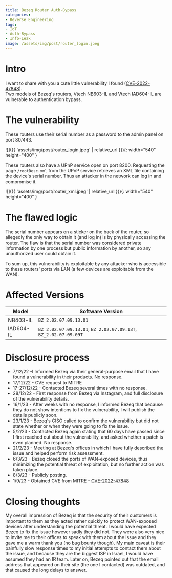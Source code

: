 ```yaml
---
title: Bezeq Router Auth-Bypass
categories:
- Reverse Engineering
tags:
- IoT
- Auth-Bypass
- Info-Leak
image: /assets/img/post/router_login.jpeg
---
```


# Intro
I want to share with you a cute little vulnerability I found ([CVE-2022-47848](https://cve.mitre.org/cgi-bin/cvename.cgi?name=CVE-2022-47848)).  
Two models of Bezeq's routers, Vtech NB603-IL and Vtech IAD604-IL are vulnerable to authentication bypass.
# The vulnerability
These routers use their serial number as a password to the admin panel on port 80/443. 

![]({{ 'assets/img/post/router_login.jpeg' | relative_url }}){: width="540" height="400" }

These routers also have a UPnP service open on port 8200.
Requesting the page `/rootDesc.xml` from the UPnP service retrieves an XML file containing the device's serial number.
Thus an attacker in the network can log in and compromise it.

![]({{ 'assets/img/post/router_xml.jpeg' | relative_url }}){: width="540" height="400" }



# The flawed logic
The serial number appears on a sticker on the back of the router, so allegedly the only way to obtain it (and log in) is by physically accessing the router.
The flaw is that the serial number was considered private information by one process but public information by another, so any unauthorized user could obtain it.

To sum up, this vulnerability is exploitable by any attacker who is accessible to these routers' ports via LAN (a few devices are exploitable from the WAN).

# Affected Versions


| Model | Software Version |
| -------- | -------- |
| NB403-IL   |  `BZ_2.02.07.09.13.01`     | 
|IAD604-IL |  `BZ_2.02.07.09.13.01`, `BZ_2.02.07.09.13T`, `BZ_2.02.07.09.09T`   | 



# Disclosure process
- 7/12/22 -I Informed Bezeq via their general-purpose email that I have found a vulnerability in their products. No response. 
- 17/12/22 - CVE request to MITRE
- 17-27/12/22 - Contacted Bezeq several times with no response.
- 28/12/22 - First response from Bezeq via Instagram, and full disclosure of the vulnerability details.
- 16/1/23 - After weeks with no response, I informed Bezeq that because they do not show intentions to fix the vulnerability, I will publish the details publicly soon.
- 23/1/23 - Bezeq's CISO called to confirm the vulnerability but did not state whether or when they were going to fix the issue.
- 5/2/23 - Contacted Bezeq again stating that 60 days have passed since I first reached out about the vulnerability, and asked whether a patch is even planned. No response.
- 21/2/23 - Meeting at Bezeq's offices in which I have fully described the issue and helped perform risk assessment.
- 6/3/23 - Bezeq  closed the ports of WAN-exposed devices, thus minimizing the potential threat of exploitation, but no further action was taken place.
- 8/3/23 - Publicly posting.
- 1/9/23 - Obtained CVE from MITRE - [CVE-2022-47848](https://cve.mitre.org/cgi-bin/cvename.cgi?name=CVE-2022-47848)

# Closing thoughts
My overall impression of Bezeq is that the security of their customers is important to them as they acted rather quickly to protect WAN-exposed devices after understanding the potential threat. I would have expected Bezeq to fix the issue however sadly they did not.
They were also very nice to invite me to their offices to speak with them about the issue and they gave me a warm thank you (no bug bounty though).
My main caveat is their painfully slow response times to my initial attempts to contact them about the issue, and because they are the biggest ISP in Israel, I would have assumed they had an IR team.
Later on, Bezeq pointed out that the email address that appeared on their site (the one I contacted) was outdated, and that caused the long delays to answer.
